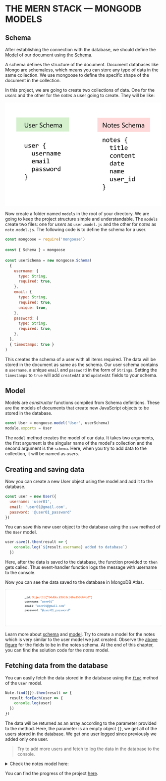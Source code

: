 # THE **MERN** STACK — MONGODB MODELS

## Schema

After establishing the connection with the database, we should define the [Model](https://mongoosejs.com/docs/models.html) of our document using the [Schema](https://mongoosejs.com/docs/guide.html).

A schema defines the structure of the document. Document databases like Mongo are schemaless, which means you can store any type of data in the same collection. We use mongoose to define the specific shape of the document in the collection.

In this project, we are going to create two collections of data. One for the *users* and the other for the *notes* a user going to create. They will be like:

![schemas](/assests/14-schemas.png)

Now create a folder named `models` in the root of your directory. We are going to keep the project structure simple and understandable. The `models` create two files: one for *users* as `user.model.js` and the other for *notes* as `note.model.js`. The following code is to define the schema for a user.

```js
const mongoose = require('mongoose')

const { Schema } = mongoose

const userSchema = new mongoose.Schema(
  {
    username: {
      type: String,
      required: true,
    },
    email: {
      type: String,
      required: true,
      unique: true,
    },
    password: {
      type: String,
      required: true,
    },
  },
  { timestamps: true }
)
```

This creates the schema of a user with all items required. The data will be stored in the document as same as the schema. Our user schema contains a `username`, a unique `email` and `password` in the form of `Strings`. Setting the `timestamps` to `true` will add `createdAt` and `updatedAt` fields to your schema.

## Model

Models are *constructor* functions compiled from Schema definitions. These are the models of documents that create new JavaScript objects to be stored in the database.

```js
const User = mongoose.model('User', userSchema)
module.exports = User
```

The `model` method creates the model of our data. It takes two arguments, the first argument is the singular name of the model's collection and the second argument is the `schema`. Here, when you try to add data to the collection, it will be named as *users*.

## Creating and saving data

Now you can create a new User object using the model and add it to the database.

```js
const user = new User({
  username: 'user01',
  email: 'user01@gmail.com',
  password: '@user01_password'
})
```

You can save this new user object to the database using the `save` method of the `User` model.

```js
user.save().then(result => {
    console.log(`${result.username} added to database`)
  })
```

Here, after the data is saved to the database, the function provided to `then` gets called. Thus event-handler function logs the message with username to the console.

Now you can see the data saved to the database in MongoDB Atlas.

![data added to mongodb atlas](/assests/16-data_in_db.png)

Learn more about [schema](https://mongoosejs.com/docs/guide.html) and [model](https://mongoosejs.com/docs/models.html). Try to create a model for the notes which is very similar to the user model we just created. Observe the [above figure](#Schema) for the fields to be in the notes schema. At the end of this chapter, you can find the solution code for the *notes* model.

## Fetching data from the database

You can easily fetch the data stored in the database using the [`find`](https://mongoosejs.com/docs/api.html#model_Model.find) method of the `User` model.

```js
Note.find({}).then(result => {
  result.forEach(user => {
    console.log(user)
  })
})
```

The data will be returned as an array according to the parameter provided to the method. Here, the parameter is an empty object `{}`, we get all of the users stored in the database. We get one user logged since previously we added only one user.

> Try to add more users and fetch to log the data in the database to the console.

<details>
  <summary>Check the notes model here:</summary>

```js
const mongoose = require('mongoose')
const { Schema } = mongoose

const notesSchema = new Schema(
  {
    title: {
      type: String,
      default: 'Untitled',
    },
    content: {
      type: String,
      required: true,
    },
    user_id: {
      type: String,
      required: true,
    },
    date: {
      type: Date,
      default: new Date(),
    },
    name: {
      type: String,
      required: true,
    },
  },
  {
    timestamps: true,
  }
)

const Notes = mongoose.model('Notes', notesSchema)

module.exports = Notes
```

</details>

You can find the progress of the project [here](https://github.com/giridhar7632/mern-notes-app/tree/58a68935c1c2435728ee3deb98b06b546d9a0167).